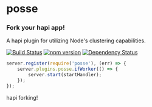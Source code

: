 # posse

### Fork your hapi app!

A hapi plugin for utilizing Node's clustering capabilities.

[![Build Status](https://travis-ci.org/mbjordan/posse.svg?branch=master)](https://travis-ci.org/mbjordan/posse)
[![npm version](https://badge.fury.io/js/posse.svg)](https://www.npmjs.com/package/posse)
[![Dependency Status](https://david-dm.org/mbjordan/posse.svg)](https://david-dm.org/mbjordan/posse)

```javascript
server.register(require('posse'), (err) => {
    server.plugins.posse.ifWorker(() => {
        server.start(startHandler);
    });
});
```

hapi forking!
